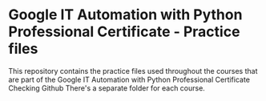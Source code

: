 # Google IT Automation with Python Professional Certificate - Practice files

This repository contains the practice files used throughout the courses that are
part of the Google IT Automation with Python Professional Certificate
Checking Github
There's a separate folder for each course.

